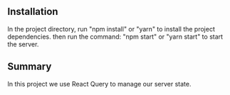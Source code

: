 
## Installation

In the project directory, run "npm install" or "yarn" to install the project dependencies.
then run the command: "npm start" or "yarn start" to start the server.

## Summary
In this project we use React Query to manage our server state.


